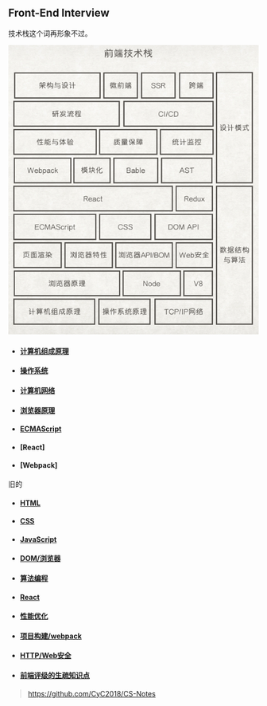 ## Front-End Interview

技术栈这个词再形象不过。

![技术栈](stack.png)

- #### [计算机组成原理](./计算机组成原理)
- #### [操作系统](./操作系统)
- #### [计算机网络](./计算机网络)
- #### [浏览器原理](./浏览器原理)
- #### [ECMAScript](./ECMAScript)
- #### [React]
- #### [Webpack]

旧的
- #### [HTML](./html)
- #### [CSS](./css)
- #### [JavaScript](./javascript)
- #### [DOM/浏览器](./dom) 
- #### [算法编程](./algorithm)
- #### [React](./react)
- #### [性能优化](./performance)
- #### [项目构建/webpack](./webpack)
- #### [HTTP/Web安全](./http)
- #### [前端评级的生疏知识点](./fe)


> https://github.com/CyC2018/CS-Notes


